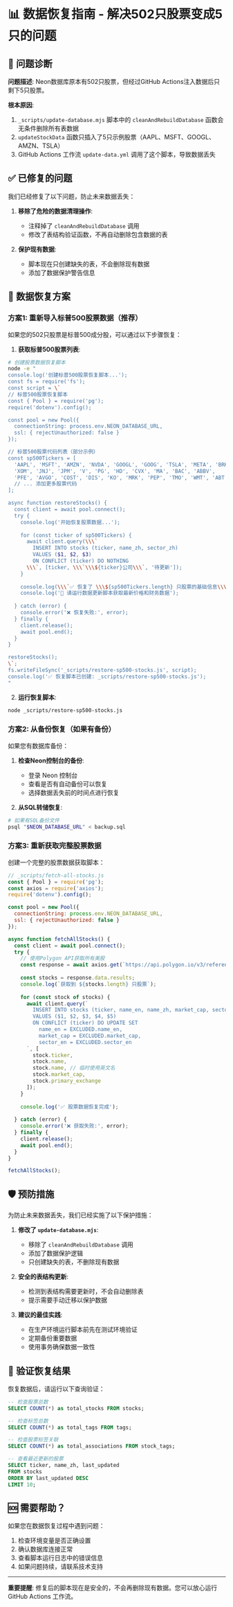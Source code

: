 # 📊 数据恢复指南 - 解决502只股票变成5只的问题

## 🚨 问题诊断

**问题描述**: Neon数据库原本有502只股票，但经过GitHub Actions注入数据后只剩下5只股票。

**根本原因**: 
1. `_scripts/update-database.mjs` 脚本中的 `cleanAndRebuildDatabase` 函数会无条件删除所有表数据
2. `updateStockData` 函数只插入了5只示例股票（AAPL、MSFT、GOOGL、AMZN、TSLA）
3. GitHub Actions 工作流 `update-data.yml` 调用了这个脚本，导致数据丢失

## ✅ 已修复的问题

我们已经修复了以下问题，防止未来数据丢失：

1. **移除了危险的数据清理操作**:
   - 注释掉了 `cleanAndRebuildDatabase` 调用
   - 修改了表结构验证函数，不再自动删除包含数据的表

2. **保护现有数据**:
   - 脚本现在只创建缺失的表，不会删除现有数据
   - 添加了数据保护警告信息

## 🔧 数据恢复方案

### 方案1: 重新导入标普500股票数据（推荐）

如果您的502只股票是标普500成分股，可以通过以下步骤恢复：

1. **获取标普500股票列表**:
```bash
# 创建股票数据恢复脚本
node -e "
console.log('创建标普500股票恢复脚本...');
const fs = require('fs');
const script = \`
// 标普500股票恢复脚本
const { Pool } = require('pg');
require('dotenv').config();

const pool = new Pool({
  connectionString: process.env.NEON_DATABASE_URL,
  ssl: { rejectUnauthorized: false }
});

// 标普500股票代码列表（部分示例）
const sp500Tickers = [
  'AAPL', 'MSFT', 'AMZN', 'NVDA', 'GOOGL', 'GOOG', 'TSLA', 'META', 'BRK.B', 'UNH',
  'XOM', 'JNJ', 'JPM', 'V', 'PG', 'HD', 'CVX', 'MA', 'BAC', 'ABBV',
  'PFE', 'AVGO', 'COST', 'DIS', 'KO', 'MRK', 'PEP', 'TMO', 'WMT', 'ABT',
  // ... 添加更多股票代码
];

async function restoreStocks() {
  const client = await pool.connect();
  try {
    console.log('开始恢复股票数据...');
    
    for (const ticker of sp500Tickers) {
      await client.query(\\\`
        INSERT INTO stocks (ticker, name_zh, sector_zh) 
        VALUES ($1, $2, $3)
        ON CONFLICT (ticker) DO NOTHING
      \\\`, [ticker, \\\`\\\${ticker}公司\\\`, '待更新']);
    }
    
    console.log(\\\`✅ 恢复了 \\\${sp500Tickers.length} 只股票的基础信息\\\`);
    console.log('📝 请运行数据更新脚本获取最新价格和财务数据');
    
  } catch (error) {
    console.error('❌ 恢复失败:', error);
  } finally {
    client.release();
    await pool.end();
  }
}

restoreStocks();
\`;
fs.writeFileSync('_scripts/restore-sp500-stocks.js', script);
console.log('✅ 恢复脚本已创建: _scripts/restore-sp500-stocks.js');
"
```

2. **运行恢复脚本**:
```bash
node _scripts/restore-sp500-stocks.js
```

### 方案2: 从备份恢复（如果有备份）

如果您有数据库备份：

1. **检查Neon控制台的备份**:
   - 登录 Neon 控制台
   - 查看是否有自动备份可以恢复
   - 选择数据丢失前的时间点进行恢复

2. **从SQL转储恢复**:
```bash
# 如果有SQL备份文件
psql "$NEON_DATABASE_URL" < backup.sql
```

### 方案3: 重新获取完整股票数据

创建一个完整的股票数据获取脚本：

```javascript
// _scripts/fetch-all-stocks.js
const { Pool } = require('pg');
const axios = require('axios');
require('dotenv').config();

const pool = new Pool({
  connectionString: process.env.NEON_DATABASE_URL,
  ssl: { rejectUnauthorized: false }
});

async function fetchAllStocks() {
  const client = await pool.connect();
  try {
    // 使用Polygon API获取所有美股
    const response = await axios.get(`https://api.polygon.io/v3/reference/tickers?market=stocks&active=true&limit=1000&apikey=${process.env.POLYGON_API_KEY}`);
    
    const stocks = response.data.results;
    console.log(`获取到 ${stocks.length} 只股票`);
    
    for (const stock of stocks) {
      await client.query(`
        INSERT INTO stocks (ticker, name_en, name_zh, market_cap, sector_en) 
        VALUES ($1, $2, $3, $4, $5)
        ON CONFLICT (ticker) DO UPDATE SET
          name_en = EXCLUDED.name_en,
          market_cap = EXCLUDED.market_cap,
          sector_en = EXCLUDED.sector_en
      `, [
        stock.ticker,
        stock.name,
        stock.name, // 临时使用英文名
        stock.market_cap,
        stock.primary_exchange
      ]);
    }
    
    console.log('✅ 股票数据恢复完成');
    
  } catch (error) {
    console.error('❌ 获取失败:', error);
  } finally {
    client.release();
    await pool.end();
  }
}

fetchAllStocks();
```

## 🛡️ 预防措施

为防止未来数据丢失，我们已经实施了以下保护措施：

1. **修改了 `update-database.mjs`**:
   - 移除了 `cleanAndRebuildDatabase` 调用
   - 添加了数据保护逻辑
   - 只创建缺失的表，不删除现有数据

2. **安全的表结构更新**:
   - 检测到表结构需要更新时，不会自动删除表
   - 提示需要手动迁移以保护数据

3. **建议的最佳实践**:
   - 在生产环境运行脚本前先在测试环境验证
   - 定期备份重要数据
   - 使用事务确保数据一致性

## 📝 验证恢复结果

恢复数据后，请运行以下查询验证：

```sql
-- 检查股票总数
SELECT COUNT(*) as total_stocks FROM stocks;

-- 检查标签总数
SELECT COUNT(*) as total_tags FROM tags;

-- 检查股票标签关联
SELECT COUNT(*) as total_associations FROM stock_tags;

-- 查看最近更新的股票
SELECT ticker, name_zh, last_updated 
FROM stocks 
ORDER BY last_updated DESC 
LIMIT 10;
```

## 🆘 需要帮助？

如果您在数据恢复过程中遇到问题：

1. 检查环境变量是否正确设置
2. 确认数据库连接正常
3. 查看脚本运行日志中的错误信息
4. 如果问题持续，请联系技术支持

---

**重要提醒**: 修复后的脚本现在是安全的，不会再删除现有数据。您可以放心运行 GitHub Actions 工作流。